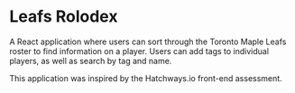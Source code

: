 # Leafs Rolodex

A React application where users can sort through the Toronto Maple Leafs roster to find information on a player. Users can add tags to individual players, as well as search by tag and name.

This application was inspired by the Hatchways.io front-end assessment.
